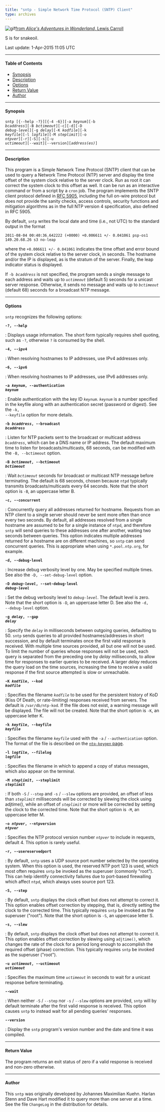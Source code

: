 ```yaml
---
title: "sntp - Simple Network Time Protocol (SNTP) Client"
type: archives
---
```


![gif](/archives/pic/dogsnake.gif)[from _Alice's Adventures in Wonderland_, Lewis Carroll](/reflib/pictures)

S is for snakeoil.

Last update: 1-Apr-2015 11:05 UTC

* * *

#### Table of Contents

* [Synopsis](/archives/4.2.8-series/sntp/#synopsis)
* [Description](/archives/4.2.8-series/sntp/#description)
* [Options](/archives/4.2.8-series/sntp/#options)
* [Return Value](/archives/4.2.8-series/sntp/#return-value)
* [Author](/archives/4.2.8-series/sntp/#author)

* * *

#### Synopsis

<code>sntp [{--help -?}][{-4 -6}][-a _keynum_][-b _bcaddress_][-B _bctimeout_][-c][-d][-D _debug-level_][-g _delay_][-K _kodfile_][-k _keyfile_][-l _logfile_][-M _steplimit_][-o _ntpver_][-r][-S][-s][-u _uctimeout_][--wait][--version][_address(es)_]</code>

* * *

#### Description

This program is a Simple Network Time Protocol (SNTP) client that can be used to query a Network Time Protocol (NTP) server and display the time offset of the system clock relative to the server clock. Run as root it can correct the system clock to this offset as well. It can be run as an interactive command or from a script by a <code>cron</code> job. The program implements the SNTP client protocol defined in [RFC 5905](/reflib/rfc/rfc5905.txt), including the full on-wire protocol but does not provide the sanity checks, access controls, security functions and mitigation algorithms as in the full NTP version 4 specification, also defined in RFC 5905.

By default, <code>sntp</code> writes the local date and time (i.e., not UTC) to the standard output in the format

`2011-08-04 00:40:36.642222 (+0000) +0.006611 +/- 0.041061 psp-os1 149.20.68.26 s3 no-leap`

where the <code>+0.006611 +/- 0.041061</code> indicates the time offset and error bound of the system clock relative to the server clock, in seconds. The hostname and/or the IP is displayed, as is the stratum of the server. Finally, the leap indicator status is displayed.

If <code>-b _bcaddress_</code> is not specified, the program sends a single message to each address and waits up to <code>_uctimeout_</code> (default 5) seconds for a unicast server response. Otherwise, it sends no message and waits up to <code>_bctimeout_</code> (default 68) seconds for a broadcast NTP message.

* * *

#### Options

<code>sntp</code> recognizes the following options:

<code>**-?, -\-help**</code>

: Displays usage information. The short form typically requires shell quoting, such as <code>-\?</code>, otherwise <code>?</code> is consumed by the shell.

<code>**-4, -\-ipv4**</code>

: When resolving hostnames to IP addresses, use IPv4 addresses only.

<code>**-6, -\-ipv6**</code>

: When resolving hostnames to IP addresses, use IPv6 addresses only.

<code>**-a _keynum_, -\-authentication _keynum_**</code>

: Enable authentication with the key ID <code>_keynum_</code>. <code>_keynum_</code> is a number specified in the keyfile along with an authentication secret (password or digest). See the <code>-k, --keyfile</code> option for more details.

<code>**-b _bcaddress_, -\-broadcast _bcaddress_**</code>

: Listen for NTP packets sent to the broadcast or multicast address <code>_bcaddress_</code>, which can be a DNS name or IP address. The default maximum time to listen for broadcasts/multicasts, 68 seconds, can be modified with the <code>-B, --bctimeout</code> option.

<code>**-B _bctimeout_, -\-bctimeout _bctimeout_**</code>

: Wait <code>_bctimeout_</code> seconds for broadcast or multicast NTP message before terminating. The default is 68 seconds, chosen because <code>ntpd</code> typically transmits broadcasts/multicasts every 64 seconds. Note that the short option is <code>-B</code>, an uppercase letter B.

<code>**-c, -\-concurrent**</code>

: Concurrently query all addresses returned for hostname. Requests from an NTP client to a single server should never be sent more often than once every two seconds. By default, all addresses resolved from a single hostname are assumed to be for a single instance of <code>ntpd</code>, and therefore <code>sntp</code> will send queries to these addresses one after another, waiting two seconds between queries. This option indicates multiple addresses returned for a hostname are on different machines, so <code>sntp</code> can send concurrent queries. This is appropriate when using <code>*.pool.ntp.org</code>, for example.

<code>**-d, -\-debug-level**</code>

: Increase debug verbosity level by one. May be specified multiple times. See also the <code>-D, --set-debug-level</code> option.

<code>**-D _debug-level_, -\-set-debug-level _debug-level_**</code>

: Set the debug verbosity level to <code>_debug-level_</code>. The default level is zero. Note that the short option is <code>-D</code>, an uppercase letter D. See also the <code>-d, --debug-level</code> option.

<code>**-g _delay_, -\-gap _delay_**</code>

: Specify the <code>_delay_</code> in milliseconds between outgoing queries, defaulting to 50. <code>sntp</code> sends queries to all provided hostnames/addresses in short succession, and by default terminates once the first valid response is received. With multiple time sources provided, all but one will not be used. To limit the number of queries whose responses will not be used, each query is separated from the preceding one by _delay_ milliseconds, to allow time for responses to earlier queries to be received. A larger _delay_ reduces the query load on the time sources, increasing the time to receive a valid response if the first source attempted is slow or unreachable.

<code>**-K _kodfile_, -\-kod _kodfile_**</code>

: Specifies the filename <code>_kodfile_</code> to be used for the persistent history of KoD (Kiss Of Death, or rate-limiting) responses received from servers. The default is <code>/var/db/ntp-kod</code>. If the file does not exist, a warning message will be displayed. The file will not be created. Note that the short option is <code>-K</code>, an uppercase letter K.

<code>**-k _keyfile_, -\-keyfile _keyfile_**</code>

: Specifies the filename <code>_keyfile_</code> used with the <code>-a</code> / <code>-\-authentication</code> option. The format of the file is described on the [<code>ntp-keygen</code> page](/archives/4.2.8-series/keygen).

<code>**-l _logfile_, -\-filelog _logfile_**</code>

: Specifies the filename in which to append a copy of status messages, which also appear on the terminal.

<code>**-M _steplimit_, -\-steplimit _steplimit_**</code>

: If both <code>-S</code> / <code>-\-step</code> and <code>-s</code> / <code>-\-slew</code> options are provided, an offset of less than <code>_steplimit_</code> milliseconds will be corrected by slewing the clock using adjtime(), while an offset of <code>_steplimit_</code> or more will be corrected by setting the clock to the corrected time. Note that the short option is <code>-M</code>, an uppercase letter M.

<code>**-o _ntpver_, -\-ntpversion _ntpver_**</code>

: Specifies the NTP protocol version number <code>_ntpver_</code> to include in requests, default 4. This option is rarely useful.

<code>**-r, -\-usereservedport**</code>

: By default, <code>sntp</code> uses a UDP source port number selected by the operating system. When this option is used, the reserved NTP port 123 is used, which most often requires <code>sntp</code> be invoked as the superuser (commonly "root"). This can help identify connectivity failures due to port-based firewalling which affect <code>ntpd</code>, which always uses source port 123.

<code>**-S, -\-step**</code>

: By default, <code>sntp</code> displays the clock offset but does not attempt to correct it. This option enables offset correction by stepping, that is, directly setting the clock to the corrected time. This typically requires <code>sntp</code> be invoked as the superuser ("root"). Note that the short option is <code>-S</code>, an uppercase letter S.

<code>**-s, -\-slew**</code>

: By default, <code>sntp</code> displays the clock offset but does not attempt to correct it. This option enables offset correction by slewing using <code>adjtime()</code>, which changes the rate of the clock for a period long enough to accomplish the required offset (phase) correction. This typically requires <code>sntp</code> be invoked as the superuser ("root").

<code>**-u _uctimeout_, -\-uctimeout _uctimeout_**</code>

: Specifies the maximum time <code>_uctimeout_</code> in seconds to wait for a unicast response before terminating.

<code>**-\-wait**</code>

: When neither <code>-S</code> / <code>-\-step</code> nor <code>-s</code> / <code>-\-slew</code> options are provided, <code>sntp</code> will by default terminate after the first valid response is received. This option causes <code>sntp</code> to instead wait for all pending queries' responses.

<code>**-\-version**</code>

: Display the <code>sntp</code> program's version number and the date and time it was compiled.

* * *

#### Return Value

The program returns an exit status of zero if a valid response is received and non-zero otherwise.

* * *

#### Author

This <code>sntp</code> was originally developed by Johannes Maximilian Kuehn. Harlan Stenn and Dave Hart modified it to query more than one server at a time. See the file <code>ChangeLog</code> in the distribution for details.